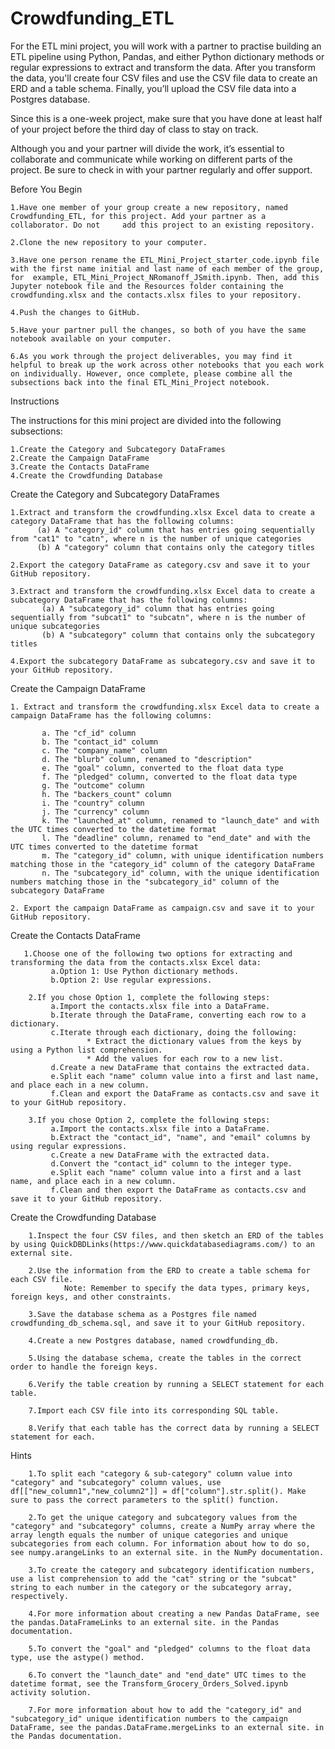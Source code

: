 # Crowdfunding_ETL


For the ETL mini project, you will work with a partner to practise building an ETL pipeline using Python, Pandas, and either Python dictionary methods or regular expressions to extract and transform the data. After you transform the data, you'll create four CSV files and use the CSV file data to create an ERD and a table schema. Finally, you’ll upload the CSV file data into a Postgres database.

Since this is a one-week project, make sure that you have done at least half of your project before the third day of class to stay on track.

Although you and your partner will divide the work, it’s essential to collaborate and communicate while working on different parts of the project. Be sure to check in with your partner regularly and offer support.



Before You Begin

    1.Have one member of your group create a new repository, named Crowdfunding_ETL, for this project. Add your partner as a collaborator. Do not     add this project to an existing repository.

    2.Clone the new repository to your computer.

    3.Have one person rename the ETL_Mini_Project_starter_code.ipynb file with the first name initial and last name of each member of the group, for  example, ETL_Mini_Project_NRomanoff_JSmith.ipynb. Then, add this Jupyter notebook file and the Resources folder containing the crowdfunding.xlsx and the contacts.xlsx files to your repository.

    4.Push the changes to GitHub.

    5.Have your partner pull the changes, so both of you have the same notebook available on your computer.

    6.As you work through the project deliverables, you may find it helpful to break up the work across other notebooks that you each work on individually. However, once complete, please combine all the subsections back into the final ETL_Mini_Project notebook.


Instructions
 
The instructions for this mini project are divided into the following subsections:

    1.Create the Category and Subcategory DataFrames
    2.Create the Campaign DataFrame
    3.Create the Contacts DataFrame
    4.Create the Crowdfunding Database


Create the Category and Subcategory DataFrames

    1.Extract and transform the crowdfunding.xlsx Excel data to create a category DataFrame that has the following columns:
          (a) A "category_id" column that has entries going sequentially from "cat1" to "catn", where n is the number of unique categories
          (b) A "category" column that contains only the category titles

    2.Export the category DataFrame as category.csv and save it to your GitHub repository.

    3.Extract and transform the crowdfunding.xlsx Excel data to create a subcategory DataFrame that has the following columns:
           (a) A "subcategory_id" column that has entries going sequentially from "subcat1" to "subcatn", where n is the number of unique subcategories
           (b) A "subcategory" column that contains only the subcategory titles

    4.Export the subcategory DataFrame as subcategory.csv and save it to your GitHub repository.


Create the Campaign DataFrame

    1. Extract and transform the crowdfunding.xlsx Excel data to create a campaign DataFrame has the following columns:

           a. The "cf_id" column
           b. The "contact_id" column
           c. The "company_name" column
           d. The "blurb" column, renamed to "description"
           e. The "goal" column, converted to the float data type
           f. The "pledged" column, converted to the float data type
           g. The "outcome" column
           h. The "backers_count" column
           i. The "country" column
           j. The "currency" column
           k. The "launched_at" column, renamed to "launch_date" and with the UTC times converted to the datetime format
           l. The "deadline" column, renamed to "end_date" and with the UTC times converted to the datetime format
           m. The "category_id" column, with unique identification numbers matching those in the "category_id" column of the category DataFrame
           n. The "subcategory_id" column, with the unique identification numbers matching those in the "subcategory_id" column of the subcategory DataFrame

    2. Export the campaign DataFrame as campaign.csv and save it to your GitHub repository.



Create the Contacts DataFrame

       1.Choose one of the following two options for extracting and transforming the data from the contacts.xlsx Excel data:
             a.Option 1: Use Python dictionary methods.
             b.Option 2: Use regular expressions.

        2.If you chose Option 1, complete the following steps:
             a.Import the contacts.xlsx file into a DataFrame.
             b.Iterate through the DataFrame, converting each row to a dictionary.
             c.Iterate through each dictionary, doing the following:
                     * Extract the dictionary values from the keys by using a Python list comprehension.
                     * Add the values for each row to a new list.
             d.Create a new DataFrame that contains the extracted data.
             e.Split each "name" column value into a first and last name, and place each in a new column.
             f.Clean and export the DataFrame as contacts.csv and save it to your GitHub repository.

        3.If you chose Option 2, complete the following steps:
             a.Import the contacts.xlsx file into a DataFrame.
             b.Extract the "contact_id", "name", and "email" columns by using regular expressions.
             c.Create a new DataFrame with the extracted data.
             d.Convert the "contact_id" column to the integer type.
             e.Split each "name" column value into a first and a last name, and place each in a new column.
             f.Clean and then export the DataFrame as contacts.csv and save it to your GitHub repository.


Create the Crowdfunding Database

        1.Inspect the four CSV files, and then sketch an ERD of the tables by using QuickDBDLinks(https://www.quickdatabasediagrams.com/) to an external site.

        2.Use the information from the ERD to create a table schema for each CSV file.
                Note: Remember to specify the data types, primary keys, foreign keys, and other constraints.

        3.Save the database schema as a Postgres file named crowdfunding_db_schema.sql, and save it to your GitHub repository.

        4.Create a new Postgres database, named crowdfunding_db.

        5.Using the database schema, create the tables in the correct order to handle the foreign keys.

        6.Verify the table creation by running a SELECT statement for each table.

        7.Import each CSV file into its corresponding SQL table.

        8.Verify that each table has the correct data by running a SELECT statement for each.


Hints

        1.To split each "category & sub-category" column value into "category" and "subcategory" column values, use df[["new_column1","new_column2"]] = df["column"].str.split(). Make sure to pass the correct parameters to the split() function.

        2.To get the unique category and subcategory values from the "category" and "subcategory" columns, create a NumPy array where the array length equals the number of unique categories and unique subcategories from each column. For information about how to do so, see numpy.arangeLinks to an external site. in the NumPy documentation.

        3.To create the category and subcategory identification numbers, use a list comprehension to add the "cat" string or the "subcat" string to each number in the category or the subcategory array, respectively.

        4.For more information about creating a new Pandas DataFrame, see the pandas.DataFrameLinks to an external site. in the Pandas documentation.

        5.To convert the "goal" and "pledged" columns to the float data type, use the astype() method.

        6.To convert the "launch_date" and "end_date" UTC times to the datetime format, see the Transform_Grocery_Orders_Solved.ipynb activity solution.

        7.For more information about how to add the "category_id" and "subcategory_id" unique identification numbers to the campaign DataFrame, see the pandas.DataFrame.mergeLinks to an external site. in the Pandas documentation.

















